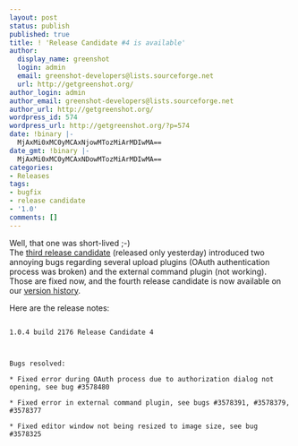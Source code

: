 ```yaml
---
layout: post
status: publish
published: true
title: ! 'Release Candidate #4 is available'
author:
  display_name: greenshot
  login: admin
  email: greenshot-developers@lists.sourceforge.net
  url: http://getgreenshot.org/
author_login: admin
author_email: greenshot-developers@lists.sourceforge.net
author_url: http://getgreenshot.org/
wordpress_id: 574
wordpress_url: http://getgreenshot.org/?p=574
date: !binary |-
  MjAxMi0xMC0yMCAxNjowMTozMiArMDIwMA==
date_gmt: !binary |-
  MjAxMi0xMC0yMCAxNDowMTozMiArMDIwMA==
categories:
- Releases
tags:
- bugfix
- release candidate
- '1.0'
comments: []
---
```

<p>Well, that one was short-lived ;-)<br />
The <a href="http://getgreenshot.org/2012/10/19/getting-closer-third-release-candidate-for-greenshot-1-0-published-today/" title="Getting closer… third release candidate for Greenshot 1.0 published today">third release candidate</a> (released only yesterday) introduced two annoying bugs regarding several upload plugins (OAuth authentication process was broken) and the external command plugin (not working).<br />
Those are fixed now, and the fourth release candidate is now available on our <a href="/version-history/" target="_blank">version history</a>.</p>
<p>Here are the release notes:<br />
<code><br />
1.0.4 build 2176 Release Candidate 4</p>
<p>Bugs resolved:<br />
* Fixed error during OAuth process due to authorization dialog not opening, see bug #3578480<br />
* Fixed error in external command plugin, see bugs #3578391, #3578379, #3578377<br />
* Fixed editor window not being resized to image size, see bug #3578325<br />
</code></p>
